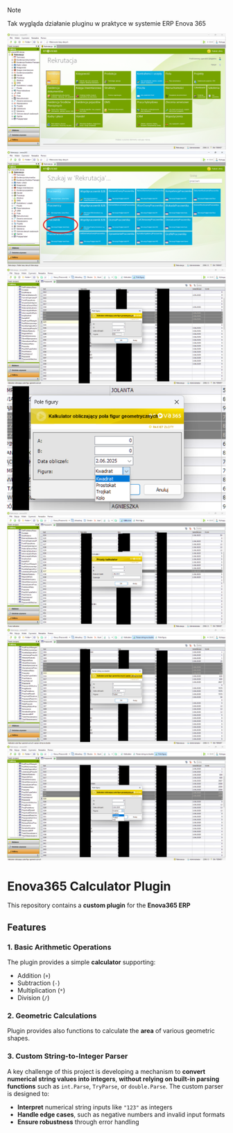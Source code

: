 > [!NOTE]
> Tak wygląda działanie pluginu w praktyce w systemie ERP Enova 365

![screenshot](https://raw.githubusercontent.com/miclat97/enova365_calc/refs/heads/main/Screenshots_Enova365/enova_1.png)
![screenshot](https://raw.githubusercontent.com/miclat97/enova365_calc/refs/heads/main/Screenshots_Enova365/enova_2.png)
![screenshot](https://raw.githubusercontent.com/miclat97/enova365_calc/refs/heads/main/Screenshots_Enova365/enova_3.png)
![screenshot](https://raw.githubusercontent.com/miclat97/enova365_calc/refs/heads/main/Screenshots_Enova365/enova_4.png)
![screenshot](https://raw.githubusercontent.com/miclat97/enova365_calc/refs/heads/main/Screenshots_Enova365/enova_5.png)
![screenshot](https://raw.githubusercontent.com/miclat97/enova365_calc/refs/heads/main/Screenshots_Enova365/enova_6.png)
![screenshot](https://raw.githubusercontent.com/miclat97/enova365_calc/refs/heads/main/Screenshots_Enova365/enova_7.png)


# Enova365 Calculator Plugin

This repository contains a **custom plugin** for the **Enova365 ERP**

## Features

### 1. Basic Arithmetic Operations
The plugin provides a simple **calculator** supporting:
- Addition (`+`)
- Subtraction (`-`)
- Multiplication (`*`)
- Division (`/`)

### 2. Geometric Calculations
Plugin provides also functions to calculate the **area** of various geometric shapes.

### 3. Custom String-to-Integer Parser
A key challenge of this project is developing a mechanism to **convert numerical string values into integers**, **without relying on built-in parsing functions** such as `int.Parse`, `TryParse`, or `double.Parse`. The custom parser is designed to:
- **Interpret** numerical string inputs like `"123"` as integers
- **Handle edge cases**, such as negative numbers and invalid input formats
- **Ensure robustness** through error handling
